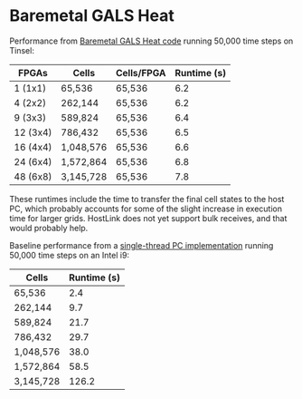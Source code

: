 # Baremetal GALS Heat

Performance from [Baremetal GALS Heat code](heat.c)
running 50,000 time steps on Tinsel:

  FPGAs       | Cells      | Cells/FPGA | Runtime (s)
  ----------- | ---------- | ---------- | -----------
  1 (1x1)     | 65,536     | 65,536     | 6.2
  4 (2x2)     | 262,144    | 65,536     | 6.2
  9 (3x3)     | 589,824    | 65,536     | 6.4
  12 (3x4)    | 786,432    | 65,536     | 6.5
  16 (4x4)    | 1,048,576  | 65,536     | 6.6
  24 (6x4)    | 1,572,864  | 65,536     | 6.8
  48 (6x8)    | 3,145,728  | 65,536     | 7.8

These runtimes include the time to transfer the final cell states to
the host PC, which probably accounts for some of the slight increase in
execution time for larger grids.  HostLink does not yet support bulk
receives, and that would probably help.

Baseline performance from a [single-thread PC implementation](pc/scalar.cpp)
running 50,000 time steps on an Intel i9:

  Cells       | Runtime (s)
  ----------- | ----------
  65,536      | 2.4
  262,144     | 9.7
  589,824     | 21.7
  786,432     | 29.7
  1,048,576   | 38.0
  1,572,864   | 58.5
  3,145,728   | 126.2
